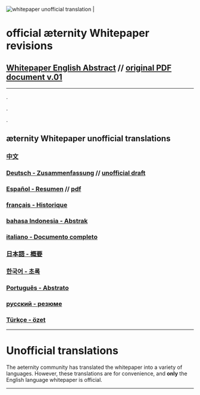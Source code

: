 ![whitepaper unofficial translation](http://aeternity.de/images-by-zwilla/whitepaper-header.jpg) |                                        

official æternity Whitepaper revisions 
=================================
## [Whitepaper English Abstract][WP_engl] // [original PDF document v.01](https://github.com/aeternity/wiki/blob/master/whitepapers/%C3%A6ternity-blockchain-whitepaper.pdf)
***
.

.

.
## æternity Whitepaper unofficial translations
### [中文](Whitepaper_Chinese)
### [Deutsch - Zusammenfassung](Whitepaper_Deutsch) // [unofficial draft]([German]-æternity-Whitepaper-Draft)
### [Español - Resumen](Whitepaper_Español) // [pdf](https://github.com/aeternity/wiki/blob/master/whitepapers/Aeternity-blockchain-espaniol.pdf)
### [français - Historique](Whitepaper_French)
### [bahasa Indonesia - Abstrak](Whitepaper_Indonesia)
### [italiano - Documento completo](Whitepaper_Italian)
### [日本語 - 概要](Whitepaper_Japanese)
### [한국어 - 초록][WP_kr]
### [Português - Abstrato](Whitepaper_-Português)
### [русский - резюме](Whitepaper_Russian)
### [Türkçe - özet](Whitepaper_Turkish)

***
# Unofficial translations
The aeternity community has translated the whitepaper into a variety of languages. However, these translations are for convenience, and
**only** the English language whitepaper is official.

***
[WP_engl]: Whitepaper_English
[WP_kr]: Whitepaper_korean-(%ED%95%9C%EA%B5%AD%EC%96%B4)

